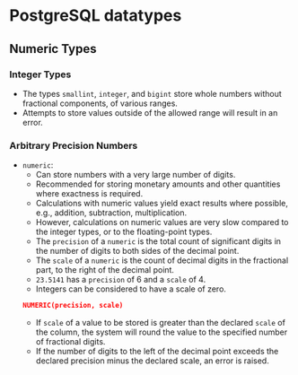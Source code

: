 # PostgreSQL datatypes
## Numeric Types
### Integer Types
- The types `smallint`, `integer`, and `bigint` store whole numbers without fractional components, of various ranges.
- Attempts to store values outside of the allowed range will result in an error.
### Arbitrary Precision Numbers
- `numeric`:
    - Can store numbers with a very large number of digits. 
    - Recommended for storing monetary amounts and other quantities where exactness is required.
    - Calculations with numeric values yield exact results where possible, e.g., addition, subtraction, multiplication. 
    - However, calculations on numeric values are very slow compared to the integer types, or to the floating-point types.
    - The `precision` of a `numeric` is the total count of significant digits in the number of digits to both sides of the decimal point.
    - The `scale` of a `numeric` is the count of decimal digits in the fractional part, to the right of the decimal point.
    - `23.5141` has a `precision` of 6 and a `scale` of 4.
    - Integers can be considered to have a scale of zero.
    ```json
    NUMERIC(precision, scale)
    ```
    - If `scale` of a value to be stored is greater than the declared `scale` of the column, the system will round the value to the specified number of fractional digits.
    - If the number of digits to the left of the decimal point exceeds the declared precision minus the declared scale, an error is raised.